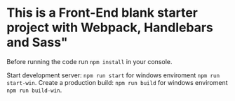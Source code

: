 # This is a Front-End blank starter project with Webpack, Handlebars and Sass"

Before running the code run `npm install` in your console.

Start development server: `npm run start` for windows enviroment `npm run start-win`.
Create a production build: `npm run build` for windows enviroment `npm run build-win`.